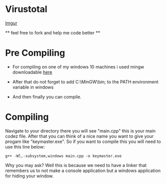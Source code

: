 # Virustotal

[Imgur](http://i.imgur.com/D3tOhml.png?1)

** feel free to fork and help me code better **

# Pre Compiling

* For compiling on one of my windows 10 machines i used mingw downloadable <a href="http://sourceforge.net/projects/mingw/files/">here</a>

* After that do not forget to add C:\MinGW\bin; to the PATH environment variable in windows

* And then finally you can compile.

# Compiling

Navigate to your directory there you will see "main.cpp" this is your main codez file. After that you can think of a nice name you want to give your progam like "keymaster.exe". So if you want to compile this you will need to use this line below:

`g++ -Wl,-subsystem,windows main.cpp -o keymaster.exe`

Why you may ask? Well this is because we need to have a linker that remembers us to not make a console application but a windows application for hiding your window.
